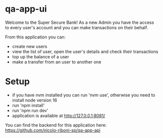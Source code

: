 # qa-app-ui

Welcome to the Super Secure Bank!
As a new Admin you have the access to every user's account and you can make transactions on their behalf.

From this application you can:
- create new users
- view the list of user, open the user's details and check their transactions
- top up the balance of a user
- make a transfer from an user to another one

# Setup
- if you have nvm installed you can run 'nvm use', otherwise you need to install node version 16
- run 'npm install'
- run 'npm run dev'
- application is available at http://127.0.0.1:8081/

You can find the backend for this application here: https://github.com/nicolo-riboni-sp/qa-app-api
